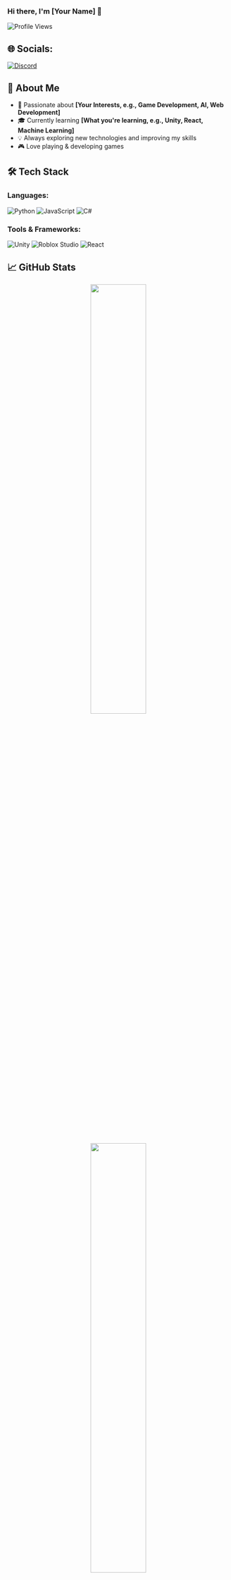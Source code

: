 ### Hi there, I'm [Your Name] 👋

![Profile Views](https://komarev.com/ghpvc/?username=yourusername&color=blue)

## 🌐 Socials:

[![Discord](https://img.shields.io/badge/-Discord-5865F2?style=flat&logo=discord&logoColor=white)](https://discordapp.com/users/266172141047775242)

## 🚀 About Me

- 🎯 Passionate about **[Your Interests, e.g., Game Development, AI, Web Development]**
- 🎓 Currently learning **[What you're learning, e.g., Unity, React, Machine Learning]**
- 💡 Always exploring new technologies and improving my skills
- 🎮 Love playing & developing games

## 🛠️ Tech Stack

### Languages:
![Python](https://img.shields.io/badge/-Python-3776AB?style=flat&logo=python&logoColor=white)
![JavaScript](https://img.shields.io/badge/-JavaScript-F7DF1E?style=flat&logo=javascript&logoColor=black)
![C#](https://img.shields.io/badge/-C%23-239120?style=flat&logo=csharp&logoColor=white)

### Tools & Frameworks:
![Unity](https://img.shields.io/badge/-Unity-000000?style=flat&logo=unity&logoColor=white)
![Roblox Studio](https://img.shields.io/badge/-Roblox_Studio-000000?style=flat&logo=roblox&logoColor=white)
![React](https://img.shields.io/badge/-React-61DAFB?style=flat&logo=react&logoColor=black)

## 📈 GitHub Stats

<p align="center">
  <img width="50%" src="https://github-readme-stats.vercel.app/api?username=yourusername&show_icons=true&theme=tokyonight" />
  <br>
  <img width="50%" src="https://github-readme-streak-stats.herokuapp.com/?user=yourusername&theme=tokyonight" />
</p>

---

⭐ **Feel free to check out my repositories and projects!** 🚀

